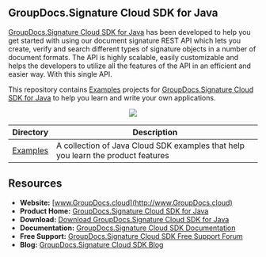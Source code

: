 ## GroupDocs.Signature Cloud SDK for Java

[GroupDocs.Signature Cloud SDK for Java](https://products.groupdocs.cloud/signature/java) has been developed to help you get started with using our document signature REST API which lets you create, verify and search different types of signature objects in a number of document formats. The API is highly scalable, easily customizable and helps the developers to utilize all the features of the API in an efficient and easier way. With this single API.

This repository contains [Examples](Examples) projects for [GroupDocs.Signature Cloud SDK for Java](https://products.groupdocs.cloud/signature/java) to help you learn and write your own applications.

<p align="center">

  <a title="Download complete GroupDocs.Signature Cloud SDK Examples for Java source code" href="https://github.com/groupdocs-signature-cloud/groupdocs-signature-cloud-java-samples/archive/master.zip">
	<img src="https://raw.github.com/AsposeExamples/java-examples-dashboard/master/images/downloadZip-Button-Large.png" />
  </a>
</p>

Directory | Description
--------- | -----------
[Examples](Examples)  | A collection of Java Cloud SDK examples that help you learn the product features

## Resources

+ **Website:** [www.GroupDocs.cloud](http://www.GroupDocs.cloud)
+ **Product Home:** [GroupDocs.Signature Cloud SDK for Java](https://products.groupdocs.cloud/signature/java)
+ **Download:** [Download GroupDocs.Signature Cloud SDK for Java](https://www.nuget.org/packages/GroupDocs.Signature-Cloud/)
+ **Documentation:** [GroupDocs.Signature Cloud SDK Documentation](https://docs.groupdocs.cloud/display/signaturecloud/Home)
+ **Free Support:** [GroupDocs.Signature Cloud SDK Free Support Forum](https://forum.groupdocs.cloud/c/signature)
+ **Blog:** [GroupDocs.Signature Cloud SDK Blog](https://blog.groupdocs.cloud/category/signature/)
